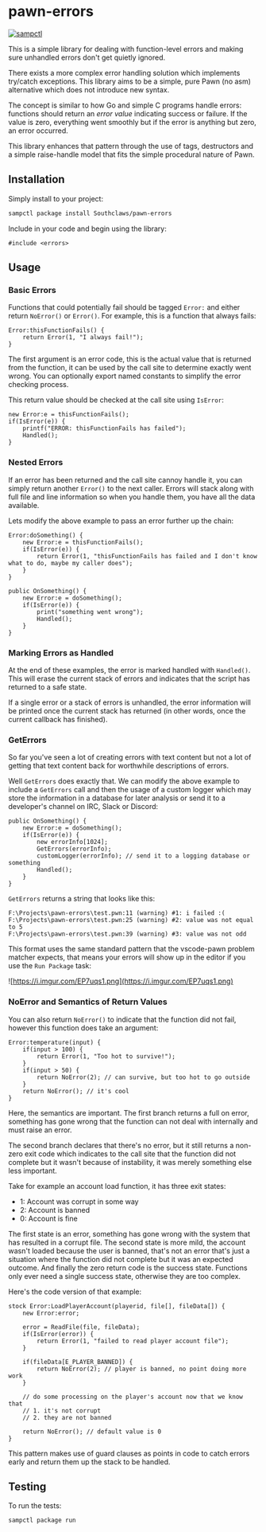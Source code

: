 # pawn-errors

[![sampctl](https://shields.southcla.ws/badge/sampctl-pawn--errors-2f2f2f.svg?style=for-the-badge)](https://github.com/Southclaws/pawn-errors)

This is a simple library for dealing with function-level errors and making sure
unhandled errors don't get quietly ignored.

There exists a more complex error handling solution which implements try/catch
exceptions. This library aims to be a simple, pure Pawn (no asm) alternative
which does not introduce new syntax.

The concept is similar to how Go and simple C programs handle errors: functions
should return an _error value_ indicating success or failure. If the value is
zero, everything went smoothly but if the error is anything but zero, an error
occurred.

This library enhances that pattern through the use of tags, destructors and a
simple raise-handle model that fits the simple procedural nature of Pawn.

## Installation

Simply install to your project:

```bash
sampctl package install Southclaws/pawn-errors
```

Include in your code and begin using the library:

```pawn
#include <errors>
```

## Usage

### Basic Errors

Functions that could potentially fail should be tagged `Error:` and either
return `NoError()` or `Error()`. For example, this is a function that always
fails:

```pawn
Error:thisFunctionFails() {
    return Error(1, "I always fail!");
}
```

The first argument is an error code, this is the actual value that is returned
from the function, it can be used by the call site to determine exactly went
wrong. You can optionally export named constants to simplify the error checking
process.

This return value should be checked at the call site using `IsError`:

```pawn
new Error:e = thisFunctionFails();
if(IsError(e)) {
    printf("ERROR: thisFunctionFails has failed");
    Handled();
}
```

### Nested Errors

If an error has been returned and the call site cannoy handle it, you can simply
return another `Error()` to the next caller. Errors will stack along with full
file and line information so when you handle them, you have all the data
available.

Lets modify the above example to pass an error further up the chain:

```pawn
Error:doSomething() {
    new Error:e = thisFunctionFails();
    if(IsError(e)) {
        return Error(1, "thisFunctionFails has failed and I don't know what to do, maybe my caller does");
    }
}

public OnSomething() {
    new Error:e = doSomething();
    if(IsError(e)) {
        print("something went wrong");
        Handled();
    }
}
```

### Marking Errors as Handled

At the end of these examples, the error is marked handled with `Handled()`. This
will erase the current stack of errors and indicates that the script has
returned to a safe state.

If a single error or a stack of errors is unhandled, the error information will
be printed once the current stack has returned (in other words, once the current
callback has finished).

### GetErrors

So far you've seen a lot of creating errors with text content but not a lot of
getting that text content back for worthwhile descriptions of errors.

Well `GetErrors` does exactly that. We can modify the above example to include a
`GetErrors` call and then the usage of a custom logger which may store the
information in a database for later analysis or send it to a developer's channel
on IRC, Slack or Discord:

```pawn
public OnSomething() {
    new Error:e = doSomething();
    if(IsError(e)) {
        new errorInfo[1024];
        GetErrors(errorInfo);
        customLogger(errorInfo); // send it to a logging database or something
        Handled();
    }
}
```

`GetErrors` returns a string that looks like this:

```text
F:\Projects\pawn-errors\test.pwn:11 (warning) #1: i failed :(
F:\Projects\pawn-errors\test.pwn:25 (warning) #2: value was not equal to 5
F:\Projects\pawn-errors\test.pwn:39 (warning) #3: value was not odd
```

This format uses the same standard pattern that the vscode-pawn problem matcher
expects, that means your errors will show up in the editor if you use the
`Run Package` task:

![https://i.imgur.com/EP7uqs1.png](https://i.imgur.com/EP7uqs1.png)

### NoError and Semantics of Return Values

You can also return `NoError()` to indicate that the function did not fail,
however this function does take an argument:

```pawn
Error:temperature(input) {
    if(input > 100) {
        return Error(1, "Too hot to survive!");
    }
    if(input > 50) {
        return NoError(2); // can survive, but too hot to go outside
    }
    return NoError(); // it's cool
}
```

Here, the semantics are important. The first branch returns a full on error,
something has gone wrong that the function can not deal with internally and must
raise an error.

The second branch declares that there's no error, but it still returns a
non-zero exit code which indicates to the call site that the function did not
complete but it wasn't because of instability, it was merely something else less
important.

Take for example an account load function, it has three exit states:

- 1: Account was corrupt in some way
- 2: Account is banned
- 0: Account is fine

The first state is an error, something has gone wrong with the system that has
resulted in a corrupt file. The second state is more mild, the account wasn't
loaded because the user is banned, that's not an error that's just a situation
where the function did not complete but it was an expected outcome. And finally
the zero return code is the success state. Functions only ever need a single
success state, otherwise they are too complex.

Here's the code version of that example:

```pawn
stock Error:LoadPlayerAccount(playerid, file[], fileData[]) {
    new Error:error;

    error = ReadFile(file, fileData);
    if(IsError(error)) {
        return Error(1, "failed to read player account file");
    }

    if(fileData[E_PLAYER_BANNED]) {
        return NoError(2); // player is banned, no point doing more work
    }

    // do some processing on the player's account now that we know that
    // 1. it's not corrupt
    // 2. they are not banned

    return NoError(); // default value is 0
}
```

This pattern makes use of guard clauses as points in code to catch errors early
and return them up the stack to be handled.

## Testing

To run the tests:

```bash
sampctl package run
```

